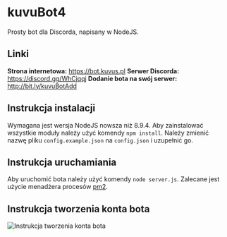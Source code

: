 # kuvuBot4
Prosty bot dla Discorda, napisany w NodeJS.

## Linki
**Strona internetowa:** https://bot.kuvus.pl
**Serwer Discorda:** https://discord.gg/WhCjqqj
**Dodanie bota na swój serwer:** http://bit.ly/kuvuBotAdd

## Instrukcja instalacji
Wymagana jest wersja NodeJS nowsza niż 8.9.4.
Aby zainstalować wszystkie moduły należy użyć komendy `npm install`.
Należy zmienić nazwę pliku `config.example.json` na `config.json` i uzupełnić go.

## Instrukcja uruchamiania
Aby uruchomić bota należy użyć komendy `node server.js`.
Zalecane jest użycie menadżera procesów [pm2](https://pm2.io).

## Instrukcja tworzenia konta bota
![Instrukcja tworzenia konta bota](https://camo.githubusercontent.com/df4b560fcb58557ed98f17c18e3c1835490db110/68747470733a2f2f6b757675732e706c2f626f742f626f742d6163636f756e742d312e706e67)
